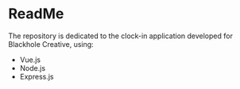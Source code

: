 # ReadMe
The repository is dedicated to the clock-in application developed for Blackhole Creative, using:
* Vue.js
* Node.js
* Express.js
